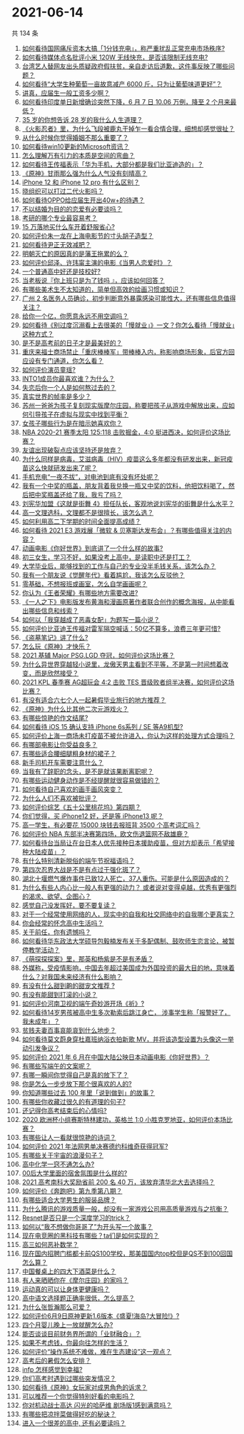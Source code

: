 # 2021-06-14

共 134 条

<!-- BEGIN -->
<!-- 最后更新时间 Mon Jun 14 2021 20:03:20 GMT+0800 (China Standard Time) -->

1. [如何看待国网痛斥资本大搞「1分钱充电」，称严重扰乱正常充电市场秩序?](https://www.zhihu.com/question/464766118)
2. [如何看待媒体点名批评小米 120W 无线快充，是否该限制无线充电?](https://www.zhihu.com/question/464750035)
3. [台湾艺人替网友出头质疑政府假扶贫，亲自走访后道歉，这件事反映了哪些问题？](https://www.zhihu.com/question/464604915)
4. [如何看待“大学生种葡萄一亩故意减产 6000
   斤，只为让葡萄味道更好”？](https://www.zhihu.com/question/464455061)
5. [讲真，应届生一般工资多少啊？](https://www.zhihu.com/question/58570383)
6. [如何看待印度单日新增确诊突然下降，6 月 7 日 10.06 万例，降至 2
   个月来最低？](https://www.zhihu.com/question/464053148)
7. [35 岁的你想告诉 28 岁的我什么人生道理？](https://www.zhihu.com/question/345832687)
8. [《火影忍者》里，为什么飞段被鹿丸干掉乍一看合情合理，细想却感觉很扯？](https://www.zhihu.com/question/459621987)
9. [从什么时候你觉得婚姻不那么重要了？](https://www.zhihu.com/question/454383382)
10. [如何看待win10更新的Microsoft资讯？](https://www.zhihu.com/question/464120290)
11. [怎么理解万有引力的本质是空间的弯曲？](https://www.zhihu.com/question/330796123)
12. [如何看待王传福表示「华为手机，大部分都是我们比亚迪造的」？](https://www.zhihu.com/question/464283085)
13. [《原神》甘雨那么强为什么人气没有刻晴高？](https://www.zhihu.com/question/464391717)
14. [iPhone 12 和 iPhone 12 pro 有什么区别？](https://www.zhihu.com/question/425539076)
15. [晓组织可以打过二代火影吗？](https://www.zhihu.com/question/462986796)
16. [如何看待OPPO给应届生开出40w+的待遇？](https://www.zhihu.com/question/420016446)
17. [不以结婚为目的的恋爱有必要谈吗？](https://www.zhihu.com/question/349668499)
18. [考研的哪个专业最容易考？](https://www.zhihu.com/question/322507815)
19. [15 万落地买什么车开着舒服省心?](https://www.zhihu.com/question/441839447)
20. [如何评价朱一龙在上海电影节的寸头胡子造型？](https://www.zhihu.com/question/464613394)
21. [如何看待尹正无效减肥？](https://www.zhihu.com/question/464743137)
22. [明朝灭亡的原因真的是藩王拖累的么？](https://www.zhihu.com/question/458323327)
23. [如何评价邱泽、许玮甯主演的电影《当男人恋爱时》？](https://www.zhihu.com/question/461879258)
24. [一个普通高中好还是技校好?](https://www.zhihu.com/question/463491459)
25. [当老板说『你上班只是为了钱吗 』，应该如何回答？](https://www.zhihu.com/question/459271480)
26. [有哪些美术生不太知道的，简单但高效的绘画习惯或知识？](https://www.zhihu.com/question/291527457)
27. [广州 2
    名医务人员确诊，初步判断意外暴露感染可能性大，还有哪些信息值得关注？](https://www.zhihu.com/question/464902327)
28. [给你一个亿，你愿意永远不用空调吗？](https://www.zhihu.com/question/461752259)
29. [如何看待《别过度沉溺看上去很美的「慢就业」》一文？你怎么看待「慢就业」这种方式？](https://www.zhihu.com/question/464448399)
30. [是不是高考前的日子才是最美好的？](https://www.zhihu.com/question/463570391)
31. [重庆来福士商场禁止「重庆棒棒军」带棒棒入内，称影响商场形象，后官方回应设有专门通道，你怎么看？](https://www.zhihu.com/question/464277644)
32. [如何评价演员童瑶?](https://www.zhihu.com/question/374564039)
33. [INTO1成员你最喜欢谁？为什么？](https://www.zhihu.com/question/459155590)
34. [失恋后你一个人是如何熬过去的？](https://www.zhihu.com/question/337271526)
35. [真实世界的帧率是多少？](https://www.zhihu.com/question/463432278)
36. [苏州一爸爸为孩子复刻现实版摩尔庄园，称要把孩子从游戏中解放出来，应如何引导孩子在虚拟与现实中找到平衡？](https://www.zhihu.com/question/464491170)
37. [女孩子哪些行为是在暗示她喜欢你？](https://www.zhihu.com/question/457449556)
38. [NBA 2020-21 赛季太阳 125:118 击败掘金，4:0
    挺进西决，如何评价这场比赛？](https://www.zhihu.com/question/464894466)
39. [友谊出现破裂点应该坚持还是放弃？](https://www.zhihu.com/question/462488888)
40. [为什么同样是病毒，艾滋病毒（HIV）疫苗这么多年都没有研发出来，新冠疫苗这么快就研发出来了呢？](https://www.zhihu.com/question/464293186)
41. [手机充电“一夜不拔”，对电池到底有没有坏处呢？](https://www.zhihu.com/question/351666337)
42. [我有一个中奖的瓶盖，朋友背着我兑换一瓶又中奖的饮料，他把饮料喝了，然后把中奖瓶盖还给了我，我亏了吗？](https://www.zhihu.com/question/459981000)
43. [刘宪华加盟《这就是街舞
    4》担任队长，客观地说刘宪华的街舞是什么水平？](https://www.zhihu.com/question/464486529)
44. [高一文理选科，文理都不是很擅长，该怎么选？](https://www.zhihu.com/question/463506260)
45. [如何利用高二下学期的时间全面提高成绩？](https://www.zhihu.com/question/313416625)
46. [如何看待 2021 E3 游戏展「微软 &
    贝塞斯达发布会」？有哪些值得关注的内容？](https://www.zhihu.com/question/464870968)
47. [动画电影《你好世界》到底讲了一个什么样的故事?](https://www.zhihu.com/question/464262833)
48. [初三女生，学习不好，如果没考上高中，是读职中还是打工？](https://www.zhihu.com/question/458989163)
49. [大学毕业后，能够找到的工作与自己的专业没半毛钱关系，该怎么办？](https://www.zhihu.com/question/453483009)
50. [我有一个朋友说《觉醒年代》看着尴尬，我该怎么反驳他？](https://www.zhihu.com/question/451585351)
51. [零基础，不想报班或画室，怎么自学画画呢？](https://www.zhihu.com/question/22053236)
52. [你认为《王者荣耀》有哪些地方需要改进?](https://www.zhihu.com/question/458625117)
53. [《一人之下》电影版发布黄海和漫画原著作者联合创作的概念海报，从中能看出哪些信息和线索？](https://www.zhihu.com/question/464799145)
54. [如何以「我穿越成了恶毒女配」为题写一篇小说？](https://www.zhihu.com/question/434090318)
55. [如何评价比亚迪王传福对雷军隔空喊话：50亿不算多，浪费三年更可惜?](https://www.zhihu.com/question/464298292)
56. [《盗墓笔记》讲了什么?](https://www.zhihu.com/question/32090742)
57. [怎么玩《原神》才快乐？](https://www.zhihu.com/question/458800508)
58. [2021 基辅 Major PSG.LGD
    夺冠，如何评价这场比赛？](https://www.zhihu.com/question/464892135)
59. [为什么异世界穿越轻小说里，龙傲天男主看到不平等，不是第一时间想着改变，而是欣然接受？](https://www.zhihu.com/question/464353705)
60. [2021 KPL 春季赛 AG超玩会 4:2 击败 TES
    晋级败者组半决赛，如何评价这场比赛？](https://www.zhihu.com/question/464861706)
61. [有没有适合六七个人一起暑假毕业旅行的地方推荐？](https://www.zhihu.com/question/460217937)
62. [《原神》为什么比其他二次元游戏火？](https://www.zhihu.com/question/463779591)
63. [有哪些惊艳的作文结尾?](https://www.zhihu.com/question/369181074)
64. [如何看待 iOS 15 确认支持 iPhone 6s系列 / SE
    等A9机型?](https://www.zhihu.com/question/463795738)
65. [如何评价上海一商场未打疫苗不被允许进入，你认为这样的处理方式合理吗？](https://www.zhihu.com/question/463818396)
66. [有哪部电影让你受益良多？](https://www.zhihu.com/question/303835412)
67. [有哪些适合腰细腿粗身材的裙子？](https://www.zhihu.com/question/451854465)
68. [新手司机开车需要注意什么？](https://www.zhihu.com/question/418373990)
69. [当我有了辞职的念头，是不是就该果断离职呢？](https://www.zhihu.com/question/399873490)
70. [有哪些运动健身动作是不经提醒就很容易做错的？](https://www.zhihu.com/question/270921440)
71. [如何看待自己喜欢的画手画风突变？](https://www.zhihu.com/question/307511431)
72. [为什么人们不喜欢被批评？](https://www.zhihu.com/question/22987136)
73. [如何评价综艺《五十公里桃花坞》第四期？](https://www.zhihu.com/question/464676192)
74. [你们觉得，买 iPhone12 好，还是等 iPhone13
    呢？](https://www.zhihu.com/question/426253380)
75. [高一学生，有必要花 15000 块钱去报班背 3500
    个高考词汇吗？](https://www.zhihu.com/question/460422473)
76. [如何评价 NBA 东部半决赛第四场，欧文伤退篮网不敌雄鹿？](https://www.zhihu.com/question/464891369)
77. [如何看待台当局让在台日本人优先接种日本援助疫苗，但对方却表示「希望接种大陆疫苗」？](https://www.zhihu.com/question/464492676)
78. [有什么特别清新脱俗的端午节祝福语吗？](https://www.zhihu.com/question/281359595)
79. [第四次忍界大战是不是有点过于强化斑了？](https://www.zhihu.com/question/463167494)
80. [湖北十堰燃气爆炸事件已致12人死亡，37人重伤。可能是什么原因造成的？](https://www.zhihu.com/question/464751425)
81. [为什么有些人内心比一般人有更强的动力？
    或者说对变得卓越，优秀有更强烈的渴求、欲望、企图心？](https://www.zhihu.com/question/19670723)
82. [感觉自己没发挥好，要不要复读？](https://www.zhihu.com/question/464121867)
83. [对于一个经常使用网络的人，现实中的自我和社交网络中的自我哪个更真实？](https://www.zhihu.com/question/22669483)
84. [你会经常的怀念高中生活吗？](https://www.zhihu.com/question/430748904)
85. [关于前任，你有遗憾吗？](https://www.zhihu.com/question/458229866)
86. [如何看待华东政法大学硕导包毅楠发布关于多配偶制、鼓吹师生恋言论，被暂停教学活动？](https://www.zhihu.com/question/463918672)
87. [《萌探探探案》里，那英和杨紫是不是有矛盾？](https://www.zhihu.com/question/464554526)
88. [外媒称，受疫情影响，中国去年超过美国成为外国投资的最大目的地，意味着什么？对我国未来经济有什么影响？](https://www.zhihu.com/question/457880259)
89. [有没有什么甜到齁的甜宠文推荐 ?](https://www.zhihu.com/question/362988648)
90. [有没有能甜到打滚的小说？](https://www.zhihu.com/question/440275476)
91. [如何评价河南卫视的端午奇妙游开场《祈》?](https://www.zhihu.com/question/464708590)
92. [如何看待14岁男孩被高中生多次勒索后跳江身亡，
    涉事学生称「报警好了，我未成年」？](https://www.zhihu.com/question/464277122)
93. [贫贱夫妻百事哀能哀到什么地步？](https://www.zhihu.com/question/363473759)
94. [如何看待莫文蔚身穿杜嘉班纳浴衣拍新歌
    MV，并将该造型设置为头像这一举动引发争议？](https://www.zhihu.com/question/464608586)
95. [如何评价 2021 年 6
    月在中国大陆公映日本动画电影《你好世界》？](https://www.zhihu.com/question/462217412)
96. [有哪些写端午的文案呢？](https://www.zhihu.com/question/464227774)
97. [有哪一瞬间你觉得自己是真的放下了？](https://www.zhihu.com/question/462689698)
98. [你是怎么一步步放下那个很喜欢的人的?](https://www.zhihu.com/question/462214825)
99. [你知道哪些过去 100 年里「说到做到」的故事？](https://www.zhihu.com/question/464242642)
100. [有哪些你收藏过很久的有道理的句子?](https://www.zhihu.com/question/458504321)
101. [还记得你高考结束后的心情吗?](https://www.zhihu.com/question/464556915)
102. [2020 欧洲杯小组赛斯特林建功，英格兰 1:0
     小胜克罗地亚，如何评价本场比赛？](https://www.zhihu.com/question/464785707)
103. [有哪些让人一看就很惊艳的诗词？](https://www.zhihu.com/question/458249179)
104. [如何评价 2021 年法网男单决赛德约科维奇获得冠军?](https://www.zhihu.com/question/464882084)
105. [有哪些关于宇宙的浪漫句子？](https://www.zhihu.com/question/441262929)
106. [高中化学一窍不通怎么办?](https://www.zhihu.com/question/352785195)
107. [00后大学里面的宿舍氛围是什么样的?](https://www.zhihu.com/question/464374285)
108. [2021 高考南科大奖励省前 200 名 40
     万，该放弃清华北大去选择吗？](https://www.zhihu.com/question/464200988)
109. [如何评价《奔跑吧》第九季第八期？](https://www.zhihu.com/question/464526784)
110. [有哪些适合大学男生的服装品牌？](https://www.zhihu.com/question/282681681)
111. [为什么腾讯的游戏质量一般，却没有一家游戏公司用高质量游戏与之抗衡？](https://www.zhihu.com/question/437231835)
112. [Resnet是否只是一个深度学习的trick？](https://www.zhihu.com/question/459892388)
113. [如何以“我不想做你哥哥了”为开头写一个故事？](https://www.zhihu.com/question/450075897)
114. [现在电竞圈的黑科技有哪些？ta们是如何实现的？](https://www.zhihu.com/question/464083941)
115. [高三如何恶补数学？](https://www.zhihu.com/question/27285776)
116. [现在国内招聘门槛都卡前QS100学校，那美国国内top校但是QS不到100回国怎么算？](https://www.zhihu.com/question/463057342)
117. [中国餐桌上的四大下酒菜是什么？](https://www.zhihu.com/question/462205949)
118. [有人来晒晒你在《摩尔庄园》的家吗？](https://www.zhihu.com/question/463512086)
119. [运动真的可以让身体更健康吗？](https://www.zhihu.com/question/453841541)
120. [高中语文选择题正确率很低，怎么提高？](https://www.zhihu.com/question/268757871)
121. [为什么张哲瀚那么可爱？](https://www.zhihu.com/question/457147181)
122. [如何评价6月9日原神更新1.6版本《盛夏!海岛?大冒险!》?](https://www.zhihu.com/question/464000878)
123. [四个月婴儿晚上一放就醒怎么办?](https://www.zhihu.com/question/434473712)
124. [能否谈谈目前财务界所谓的「业财融合」？](https://www.zhihu.com/question/276174221)
125. [如果不考虑钱，你最向往怎样的生活？](https://www.zhihu.com/question/463878603)
126. [如何评价“操作系统不难做，难在生态建设”这一观点？](https://www.zhihu.com/question/464418369)
127. [高考后的暑假怎么安排？](https://www.zhihu.com/question/398637488)
128. [infp 怎样感觉到幸福?](https://www.zhihu.com/question/462853839)
129. [你们高考时遇到过哪些突发情况？](https://www.zhihu.com/question/284637836)
130. [如何看待《原神》女玩家对成男角色的诉求？](https://www.zhihu.com/question/464253913)
131. [可以推荐一个你觉得特别好看的电影吗？](https://www.zhihu.com/question/460500917)
132. [你对机动战士高达 闪光的哈萨维 剧场版1感到满意吗？](https://www.zhihu.com/question/464485964)
133. [有哪些把凉拌菜做得好吃的秘诀？](https://www.zhihu.com/question/327948969)
134. [进入一个很差的高中, 还有必要读吗？](https://www.zhihu.com/question/463427251)

<!-- END -->
